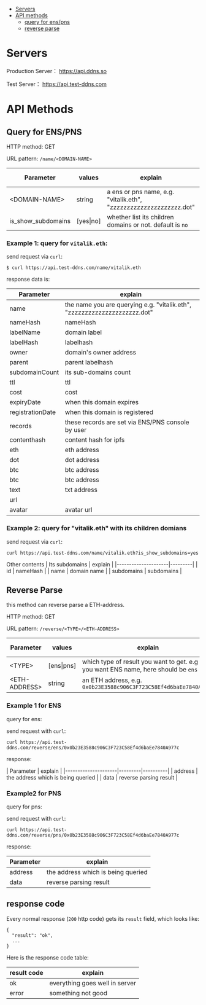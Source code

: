<!-- TOC depthFrom:1 depthTo:6 withLinks:1 orderedList:0 -->
- [Servers](#servers)
- [API methods](#api-methods)
	- [query for ens/pns](#query-for-enspns)
	- [reverse parse](#reverse-parse)

<!-- /TOC -->

# Servers

Production Server： https://api.ddns.so

Test Server： https://api.test-ddns.com

# API Methods

## Query for ENS/PNS

HTTP method: GET

URL pattern: `/name/<DOMAIN-NAME>`

| Parameter           | values  | explain  | is required |
|---------------------|---------|----------|-------------|
| \<DOMAIN-NAME\>       | string  | a ens or pns name, e.g. "vitalik.eth", "zzzzzzzzzzzzzzzzzzzzz.dot"  | required |
| is_show_subdomains  | [yes\|no]               | whether list its children domains or not. default is `no` | optional |


### Example 1: query for `vitalik.eth`:

send request via `curl`:

`$ curl https://api.test-ddns.com/name/vitalik.eth`

response data is:

| Parameter           | explain |
|---------------------|---------|
| name |  the name you are querying e.g. "vitalik.eth", "zzzzzzzzzzzzzzzzzzzzz.dot"
| nameHash |  nameHash |
| labelName |  domain label |
| labelHash | labelhash |
| owner |  domain's owner address |
| parent | parent labelhash |
| subdomainCount | its sub-domains count |
| ttl | ttl |
| cost | cost |
| expiryDate | when this domain expires |
| registrationDate | when this domain is registered |
| records | these records are set via ENS/PNS console by user |
| contenthash | content hash for ipfs |
| eth | eth address |
| dot | dot address |
| btc | btc address |
| btc | btc address |
| text | txt address |
| url |  |
| avatar  | avatar url |


### Example 2: query for "vitalik.eth" with its children domians

send request via `curl`:

`curl https://api.test-ddns.com/name/vitalik.eth?is_show_subdomains=yes `


Other contents
| Its subdomains | explain  |
|---------------------|---------|
| id | nameHash |
| name | domain name |
| subdomains | subdomains |

## Reverse Parse

this method can reverse parse a ETH-address.

HTTP method: GET

URL pattern: `/reverse/<TYPE>/<ETH-ADDRESS>`

| Parameter           | values     | explain  | is required |
|---------------------|------------|----------|-------------|
| \<TYPE\>              | [ens\|pns] | which type of result you want to get. e.g if you want ENS name, here should be `ens` | required |
| \<ETH-ADDRESS\>       | string     | an ETH address, e.g. `0x0b23E3588c906C3F723C58Ef4d6baEe7840A977c` | required |


### Example 1 for ENS

query for ens:

send request with `curl`:

`curl https://api.test-ddns.com/reverse/ens/0x0b23E3588c906C3F723C58Ef4d6baEe7840A977c`

response:

| Parameter | explain  |
|---------------------|---------|----------|
| address |  the address which is being queried |
| data | reverse parsing result |

### Example2 for PNS

query for pns:

send request with `curl`:

`curl https://api.test-ddns.com/reverse/pns/0x0b23E3588c906C3F723C58Ef4d6baEe7840A977c`

response:

| Parameter | explain  |
|---------------------|---------|
| address | the address which is being queried |
| data | reverse parsing result |


## response code

Every normal response (`200` http code) gets its `result` field, which looks like:

```
{
  "result": "ok",
  ...
}
```

Here is the response code table:

| result code | explain |
|-------------|---------|
| ok          | everything goes well in server |
| error       | something not good |

